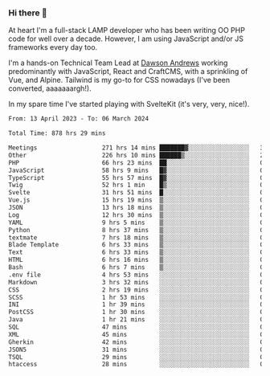 ### Hi there 👋

<!--
**JamesNock/JamesNock** is a ✨ _special_ ✨ repository because its `README.md` (this file) appears on your GitHub profile.

Here are some ideas to get you started:

- 🔭 I’m currently working on ...
- 🌱 I’m currently learning ...
- 👯 I’m looking to collaborate on ...
- 🤔 I’m looking for help with ...
- 💬 Ask me about ...
- 📫 How to reach me: ...
- 😄 Pronouns: ...
- ⚡ Fun fact: ...
-->
At heart I'm a full-stack LAMP developer who has been writing OO PHP code for well over a decade. However, I am using JavaScript and/or JS frameworks every day too.

I'm a hands-on Technical Team Lead at [Dawson Andrews](https://www.dawsonandrews.com/) working predominantly with JavaScript, React and CraftCMS, with a sprinkling of Vue, and Alpine. Tailwind is my go-to for CSS nowadays (I've been converted, aaaaaaargh!).

In my spare time I've started playing with SvelteKit (it's very, very, nice!).

<!--START_SECTION:waka-->

```txt
From: 13 April 2023 - To: 06 March 2024

Total Time: 878 hrs 29 mins

Meetings                  271 hrs 14 mins ███████▓░░░░░░░░░░░░░░░░░   30.88 %
Other                     226 hrs 10 mins ██████▒░░░░░░░░░░░░░░░░░░   25.75 %
PHP                       66 hrs 23 mins  ██░░░░░░░░░░░░░░░░░░░░░░░   07.56 %
JavaScript                58 hrs 9 mins   █▓░░░░░░░░░░░░░░░░░░░░░░░   06.62 %
TypeScript                55 hrs 57 mins  █▓░░░░░░░░░░░░░░░░░░░░░░░   06.37 %
Twig                      52 hrs 1 min    █▒░░░░░░░░░░░░░░░░░░░░░░░   05.92 %
Svelte                    31 hrs 51 mins  █░░░░░░░░░░░░░░░░░░░░░░░░   03.63 %
Vue.js                    15 hrs 19 mins  ▒░░░░░░░░░░░░░░░░░░░░░░░░   01.75 %
JSON                      13 hrs 18 mins  ▒░░░░░░░░░░░░░░░░░░░░░░░░   01.51 %
Log                       12 hrs 30 mins  ▒░░░░░░░░░░░░░░░░░░░░░░░░   01.42 %
YAML                      9 hrs 5 mins    ▒░░░░░░░░░░░░░░░░░░░░░░░░   01.03 %
Python                    8 hrs 37 mins   ▒░░░░░░░░░░░░░░░░░░░░░░░░   00.98 %
textmate                  7 hrs 18 mins   ▒░░░░░░░░░░░░░░░░░░░░░░░░   00.83 %
Blade Template            6 hrs 33 mins   ▒░░░░░░░░░░░░░░░░░░░░░░░░   00.75 %
Text                      6 hrs 33 mins   ▒░░░░░░░░░░░░░░░░░░░░░░░░   00.75 %
HTML                      6 hrs 16 mins   ▒░░░░░░░░░░░░░░░░░░░░░░░░   00.71 %
Bash                      6 hrs 7 mins    ▒░░░░░░░░░░░░░░░░░░░░░░░░   00.70 %
.env file                 4 hrs 53 mins   ░░░░░░░░░░░░░░░░░░░░░░░░░   00.56 %
Markdown                  3 hrs 32 mins   ░░░░░░░░░░░░░░░░░░░░░░░░░   00.40 %
CSS                       2 hrs 19 mins   ░░░░░░░░░░░░░░░░░░░░░░░░░   00.27 %
SCSS                      1 hr 53 mins    ░░░░░░░░░░░░░░░░░░░░░░░░░   00.22 %
INI                       1 hr 39 mins    ░░░░░░░░░░░░░░░░░░░░░░░░░   00.19 %
PostCSS                   1 hr 30 mins    ░░░░░░░░░░░░░░░░░░░░░░░░░   00.17 %
Java                      1 hr 21 mins    ░░░░░░░░░░░░░░░░░░░░░░░░░   00.16 %
SQL                       47 mins         ░░░░░░░░░░░░░░░░░░░░░░░░░   00.09 %
XML                       45 mins         ░░░░░░░░░░░░░░░░░░░░░░░░░   00.09 %
Gherkin                   42 mins         ░░░░░░░░░░░░░░░░░░░░░░░░░   00.08 %
JSON5                     31 mins         ░░░░░░░░░░░░░░░░░░░░░░░░░   00.06 %
TSQL                      29 mins         ░░░░░░░░░░░░░░░░░░░░░░░░░   00.06 %
htaccess                  28 mins         ░░░░░░░░░░░░░░░░░░░░░░░░░   00.05 %
```

<!--END_SECTION:waka-->
